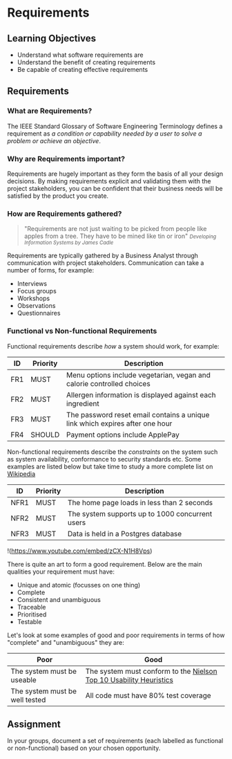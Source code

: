 # Requirements
## Learning Objectives

- Understand what software requirements are
- Understand the benefit of creating requirements
- Be capable of creating effective requirements

## Requirements

### What are Requirements?

The IEEE Standard Glossary of Software Engineering Terminology defines a requirement as _a condition or capability needed by a user to solve a problem or achieve an objective_.

### Why are Requirements important?

Requirements are hugely important as they form the basis of all your design decisions. By making requirements explicit and validating them with the project stakeholders, you can be confident that their business needs will be satisfied by the product you create.

### How are Requirements gathered?
> "Requirements are not just waiting to be picked from people like apples from a tree. They have to be mined like tin or iron" <small>_Developing Information Systems by James Cadle_</small>

Requirements are typically gathered by a Business Analyst through communication with project stakeholders. Communication can take a number of forms, for example: 

*   Interviews
*   Focus groups
*   Workshops
*   Observations
*   Questionnaires

### Functional vs Non-functional Requirements

Functional requirements describe _how_ a system should work, for example:

|**ID**|**Priority**|**Description**|
|------|------------|---------------|
|FR1|MUST|Menu options include vegetarian, vegan and calorie controlled choices
|FR2|MUST|Allergen information is displayed against each ingredient|
|FR3|MUST|The password reset email contains a unique link which expires after one hour|
|FR4|SHOULD|Payment options include ApplePay|

Non-functional requirements describe the _constraints_ on the system such as system availability, conformance to security standards etc. Some examples are listed below but take time to study a more complete list on [Wikipedia](https://en.wikipedia.org/wiki/Non-functional_requirement)

|**ID**|**Priority**|**Description**|
|------|------------|---------------|
|NFR1|MUST|The home page loads in less than 2 seconds|
|NFR2|MUST|The system supports up to 1000 concurrent users|
|NFR3|MUST|Data is held in a Postgres database|

!(https://www.youtube.com/embed/zCX-N1H8Vps)

There is quite an art to form a good requirement. Below are the main qualities your requirement must have:

*   Unique and atomic (focusses on one thing)
*   Complete
*   Consistent and unambiguous
*   Traceable
*   Prioritised
*   Testable

Let's look at some examples of good and poor requirements in terms of how "complete" and "unambiguous" they are:

|**Poor**|**Good**|
|--------|--------|
|The system must be useable|The system must conform to the [Nielson Top 10 Usability Heuristics](https://www.nngroup.com/articles/ten-usability-heuristics/)|
|The system must be well tested|All code must have 80% test coverage|

## Assignment

In your groups, document a set of requirements (each labelled as functional or non-functional) based on your chosen opportunity. 